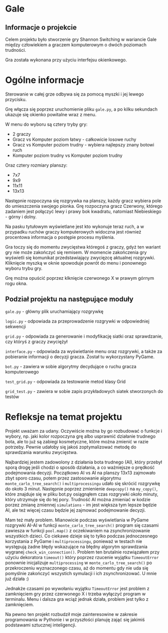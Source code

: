 # Gale

## Informacje o projekcie

Celem projektu było stworzenie gry Shannon Switching w wariancie Gale między człowiekiem a graczem komputerowym o dwóch poziomach trudności.

Gra została wykonana przy użyciu interfejsu okienkowego.

# Ogólne informacje

Sterowanie w całej grze odbywa się za pomocą myszki i jej lewego przycisku.

Grę włącza się poprzez uruchomienie pliku `gale.py`, a po kilku sekundach ukazuje się okienko powitalne wraz z menu.

W menu do wyboru są cztery tryby gry:
+ 2 graczy
+ Gracz vs Komputer poziom łatwy - całkowicie losowe ruchy
+ Gracz vs Komputer poziom trudny - wybiera najlepszy znany botowi ruch
+ Komputer poziom trudny vs Komputer poziom trudny

Oraz cztery rozmiary planszy:
+ 7x7
+ 9x9
+ 11x11
+ 13x13

Następnie rozpoczyna się rozgrywka na planszy, każdy gracz wybiera pole do umieszczenia swojego pionka. Grę rozpoczyna gracz Czerwony, którego zadaniem jest połączyć lewy i prawy bok kwadratu, natomiast Niebieskiego - górny i dolny.

Na pasku tytułowym wyświetlane jest kto wykonuje teraz ruch, a w przypadku ruchów graczy komputerowych widoczna jest również procentowa informacja o postępie procesu myślenia.

Gra toczy się do momentu zwycięstwa któregoś z graczy, gdyż ten wariant gry nie może zakończyć się remisem. W momencie zakończenia gry wyświetli się komunikat przedstawiający zwycięzcę aktualnej rozgrywki. Kliknięcie myszką w oknie spowoduje powrót do menu i ponownego wyboru trybu gry.

Grę można opuścić poprzez klknięcie czerwonego X w prawym górnym rogu okna.


## Podział projektu na następujące moduły

 `gale.py` - główny plik uruchamiający rozgrywkę

 `logic.py` - odpowiada za przeprowadzenie rozgrywki w odpowiedniej sekwencji

 `grid.py` - odpowiada za generowanie i modyfikację siatki oraz sprawdzanie, czy któryś z graczy zwyciężył

 `interface.py` - odpowiada za wyświetlanie menu oraz rozgrywki, a także za pobieranie informacji o decyzji gracza. Został tu wykorzystany PyGame.

 `bot.py` - zawiera w sobie algorytmy decydujące o ruchu gracza komputerowego

 `test_grid.py` - odpowiada za testowanie metod klasy Grid

 `grid_test.py` - zawiera w sobie zapis przykładowych siatek stworzonych do testów


# Refleksje na temat projektu

Projekt uważam za udany. Oczywiście można by go rozbudować o funkcje i wybory, np. jaki kolor rozpoczyna grę albo usprawnić działanie trudnego bota, ale to już są zabiegi kosmetyczne, które można zmienić w razie potrzeby. Pewnie udałoby się jakoś zoptymalizować metodę do sprawdzania warunku zwycięstwa.

Najbardziej jestem zadowolony z działania bota trudnego (AI), który przebył sporą drogę jeśli chodzi o sposób działania, a co ważniejsze o prędkość podejmowania decyzji. Początkowo AI vs AI na planszy 13x13 zajmowało zbyt sporo czasu, potem przez zastosowanie algorytmu `monte_carlo_tree_search()` i `multiprocessingu` udało się skrócić rozgrywkę do około 3 minut. Następnie poprzez zmienienie `deepcopy()` na `my_copy()`, które znajduje się w pliku bot.py osiągnąłem czas rozgrywki około minuty, który utrzymuje się do tej pory. Trudność AI można zmieniać w kodzie porzez zmianę zmiennej `simulations` - im jest większa tym lepsze będzie AI, ale też więcej czasu będzie jej zajmować podejmowanie decyzji.

Mam też mały problem. Mianowicie podczas wyświetlania w PyGame rozgrywki AI-AI w funkcji `monte_carlo_tree_search()` program się czasami zawiesza w funkcji `pool.map()` z oczekiwaniem na zsynchronizowanie wszystkich dzieci. Co ciekawe dzieje się to tylko podczas jednoczesnego korzystania z PyGame i `multiprocessingu`, ponieważ w testach nie występują żadne błędy wskazujące na błędny algorytm sprawdzania wygranej `check_win_connection()`. Problem ten brutalnie rozwiązałem przy użyciu dekoratora `timeout()` który poprzez rzucenie wyjątku `TimeoutError` ponownie inicjalizuje `multiprocessing` w `monte_carlo_tree_search()` po przekroczeniu wyznaczonego czasu, aż do momentu gdy nie uda się pomyślnie zakończyć wszystich symulacji i ich zsynchronizować. U mnie już działa :)

Jednakże czasami po wywołaniu wyjątku `TimeoutError` jest problem z zamknięciem gry przez czerwonego X i trzeba wyłączyć program w terminalu. Menu i dalsza gra wciąż jednak działa, problem jest tylko z zamknięciem.

Na pewno ten projekt rozbudził moje zainteresowine w zakresie programowania w Pythonie i w przyszłości planuję zająć się jakimiś podstawami sztucznej inteligencji.